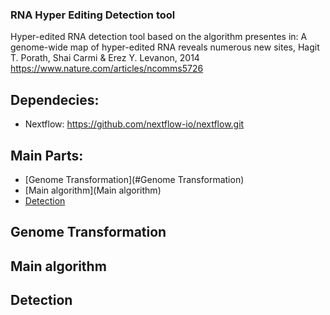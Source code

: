 ### RNA Hyper Editing Detection tool
Hyper-edited RNA detection tool based on the algorithm presentes in:
A genome-wide map of hyper-edited RNA reveals numerous new sites, Hagit T. Porath, Shai Carmi & Erez Y. Levanon, 2014
https://www.nature.com/articles/ncomms5726

## Dependecies:
  * Nextflow: https://github.com/nextflow-io/nextflow.git

## Main Parts:
  * [Genome Transformation](#Genome Transformation)
  * [Main algorithm](Main algorithm)
  * [Detection](Detection)
## Genome Transformation

## Main algorithm

## Detection

